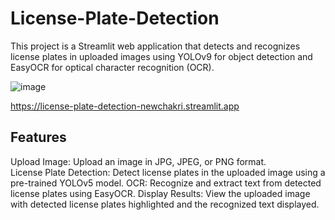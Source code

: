 # License-Plate-Detection

This project is a Streamlit web application that detects and recognizes license plates in uploaded images using YOLOv9 for object detection and EasyOCR for optical character recognition (OCR).

![image](https://github.com/NewChakri/License-Plate-Detection/assets/99199609/bb54dcd1-19c8-4297-92f5-268badee6e94)

https://license-plate-detection-newchakri.streamlit.app

## Features
Upload Image: Upload an image in JPG, JPEG, or PNG format. <br />
License Plate Detection: Detect license plates in the uploaded image using a pre-trained YOLOv5 model.
OCR: Recognize and extract text from detected license plates using EasyOCR.
Display Results: View the uploaded image with detected license plates highlighted and the recognized text displayed.
